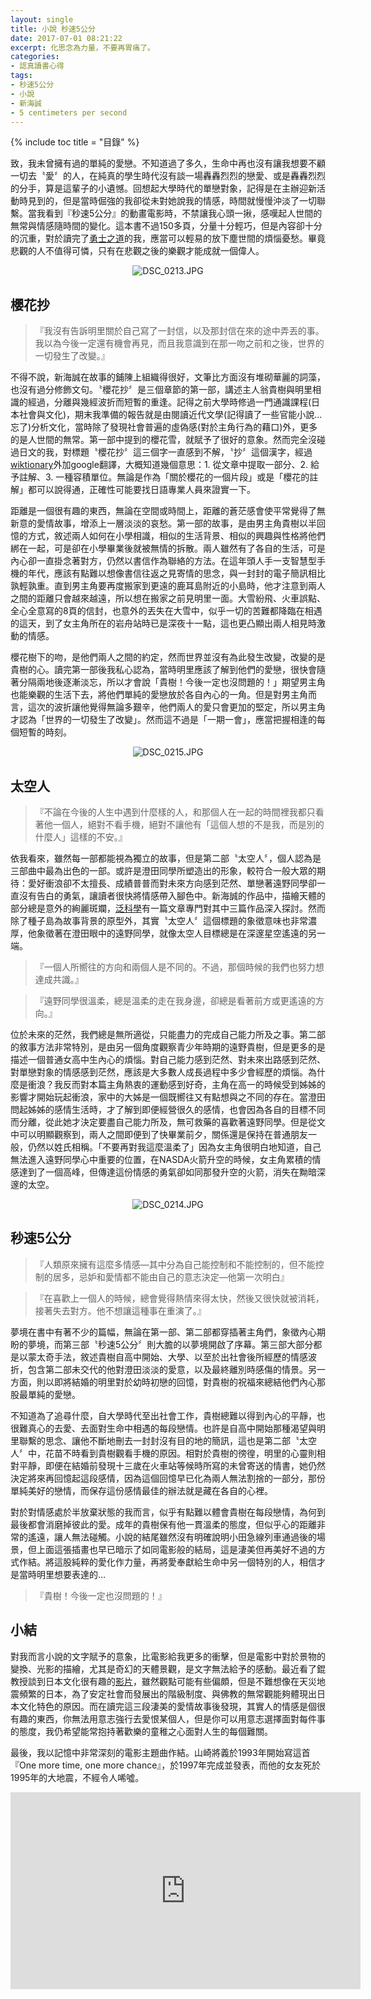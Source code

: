 ```yaml
---
layout: single
title: 小說 秒速5公分
date: 2017-07-01 08:21:22
excerpt: 化思念為力量，不要再胃痛了。
categories:
- 認真讀書心得
tags:
- 秒速5公分
- 小說
- 新海誠
- 5 centimeters per second
---
```


{% include toc title = "目錄" %}

致，我未曾擁有過的單純的愛戀。不知道過了多久，生命中再也沒有讓我想要不顧一切去〝愛〞的人，在純真的學生時代沒有談一場轟轟烈烈的戀愛、或是轟轟烈烈的分手，算是這輩子的小遺憾。回想起大學時代的單戀對象，記得是在主辦迎新活動時見到的，但是當時倔強的我卻從未對她說我的情感，時間就慢慢沖淡了一切聯繫。當我看到『秒速5公分』的動畫電影時，不禁讓我心頭一揪，感嘆起人世間的無常與情感隨時間的變化。這本書不過150多頁，分量十分輕巧，但是內容卻十分的沉重，對於讀完了<a href="http://kwbuster.pixnet.net/blog/post/318634294-%5B%E8%AE%80%E6%9B%B8%E5%BF%83%E5%BE%97%5D%E6%B7%B1%E5%A4%9C%E5%8A%A0%E6%B2%B9%E7%AB%99%E9%81%87%E8%A6%8B%E8%98%87%E6%A0%BC%E6%8B%89%E5%BA%95">勇士之道</a>的我，應當可以輕易的放下塵世間的煩惱憂愁。畢竟悲觀的人不值得可憐，只有在悲觀之後的樂觀才能成就一個偉人。

<p style="text-align:center"><img alt="DSC_0213.JPG" src="https://pic.pimg.tw/kwbuster/1498882737-201815647_n.jpg?v=1498882741" title="DSC_0213.JPG"></p>

## 櫻花抄
>『我沒有告訴明里關於自己寫了一封信，以及那封信在來的途中弄丟的事。我以為今後一定還有機會再見，而且我意識到在那一吻之前和之後，世界的一切發生了改變。』

不得不說，新海誠在故事的鋪陳上組織得很好，文筆比方面沒有堆砌華麗的詞藻，也沒有過分修飾文句。〝櫻花抄〞是三個章節的第一部，講述主人翁貴樹與明里相識的經過，分離與幾經波折而短暫的重逢。記得之前大學時修過一門通識課程(日本社會與文化)，期末我準備的報告就是由閱讀近代文學(記得讀了一些官能小說...忘了)分析文化，當時除了發現社會普遍的虛偽感(對於主角行為的藉口)外，更多的是人世間的無常。第一部中提到的櫻花雪，就賦予了很好的意象。然而完全沒碰過日文的我，對標題〝櫻花抄〞這三個字一直感到不解，〝抄〞這個漢字，經過<a href="https://ja.wiktionary.org/wiki/%E6%8A%84">wiktionary</a>外加google翻譯，大概知道幾個意思：1. 從文章中提取一部分、2. 給予註解、3. 一種容積單位。無論是作為「關於櫻花的一個片段」或是「櫻花的註解」都可以說得通，正確性可能要找日語專業人員來證實一下。

距離是一個很有趣的東西，無論在空間或時間上，距離的蒼茫感會使平常覺得了無新意的愛情故事，增添上一層淡淡的哀愁。第一部的故事，是由男主角貴樹以半回憶的方式，敘述兩人如何在小學相識，相似的生活背景、相似的興趣與性格將他們綁在一起，可是卻在小學畢業後就被無情的拆散。兩人雖然有了各自的生活，可是內心卻一直掛念著對方，仍然以書信作為聯絡的方法。在這年頭人手一支智慧型手機的年代，應該有點難以想像書信往返之見寄情的思念，與一封封的電子簡訊相比孰輕孰重。直到男主角要再度搬家到更遠的鹿耳島附近的小島時，他才注意到兩人之間的距離只會越來越遠，所以想在搬家之前見明里一面。大雪紛飛、火車誤點、全心全意寫的8頁的信封，也意外的丟失在大雪中，似乎一切的苦難都降臨在相遇的這天，到了女主角所在的岩舟站時已是深夜十一點，這也更凸顯出兩人相見時激動的情感。

櫻花樹下的吻，是他們兩人之間的約定，然而世界並沒有為此發生改變，改變的是貴樹的心。讀完第一部後我私心認為，當時明里應該了解到他們的愛戀，很快會隨著分隔兩地後逐漸淡忘，所以才會說「貴樹！今後一定也沒問題的！」期望男主角也能樂觀的生活下去，將他們單純的愛戀放於各自內心的一角。但是對男主角而言，這次的波折讓他覺得無論多艱辛，他們兩人的愛只會更加的堅定，所以男主角才認為「世界的一切發生了改變」。然而這不過是「一期一會」，應當把握相逢的每個短暫的時刻。

<p style="text-align:center"><img alt="DSC_0215.JPG" src="https://pic.pimg.tw/kwbuster/1498882737-1803455776_n.jpg?v=1498882742" title="DSC_0215.JPG"></p>

## 太空人
>『不論在今後的人生中遇到什麼樣的人，和那個人在一起的時間裡我都只看著他一個人，絕對不看手機，絕對不讓他有「這個人想的不是我，而是別的什麼人」這樣的不安。』

依我看來，雖然每一部都能視為獨立的故事，但是第二部〝太空人〞，個人認為是三部曲中最為出色的一部。或許是澄田同學所塑造出的形象，較符合一般大眾的期待：愛好衝浪卻不太擅長、成績普普而對未來方向感到茫然、單戀著遠野同學卻一直沒有告白的勇氣，讓讀者很快將情感帶入腳色中。新海誠的作品中，描繪天體的部分總是意外的絢麗斑斕，<a href="http://pansci.asia/archives/107969">泛科學</a>有一篇文章專門對其中三篇作品深入探討。然而除了種子島為故事背景的原型外，其實〝太空人〞這個標題的象徵意味也非常濃厚，他象徵著在澄田眼中的遠野同學，就像太空人目標總是在深邃星空遙遠的另一端。

>『一個人所嚮往的方向和兩個人是不同的。不過，那個時候的我們也努力想達成共識。』

>『遠野同學很溫柔，總是溫柔的走在我身邊，卻總是看著前方或更遙遠的方向。』

位於未來的茫然，我們總是無所適從，只能盡力的完成自己能力所及之事。第二部的敘事方法非常特別，是由另一個角度觀察青少年時期的遠野貴樹，但是更多的是描述一個普通女高中生內心的煩惱。對自己能力感到茫然、對未來出路感到茫然、對單戀對象的情感感到茫然，應該是大多數人成長過程中多少會經歷的煩惱。為什麼是衝浪？我反而對本篇主角熱衷的運動感到好奇，主角在高一的時候受到姊姊的影響才開始玩起衝浪，家中的大姊是一個既嚮往又有點想與之不同的存在。當澄田問起姊姊的感情生活時，才了解到即便經營很久的感情，也會因為各自的目標不同而分離，從此她才決定要盡自己能力所及，無可救藥的喜歡著遠野同學。但是從文中可以明顯觀察到，兩人之間即便到了快畢業前夕，關係還是保持在普通朋友一般，仍然以姓氏相稱。「不要再對我這麼溫柔了」因為女主角很明白地知道，自己無法進入遠野同學心中重要的位置，在NASDA火箭升空的時候，女主角累積的情感達到了一個高峰，但傳達這份情感的勇氣卻如同那發升空的火箭，消失在黝暗深邃的太空。

<p style="text-align:center"><img alt="DSC_0214.JPG" src="https://pic.pimg.tw/kwbuster/1498882737-3331808575_n.jpg?v=1498882741" title="DSC_0214.JPG"></p>

## 秒速5公分
>『人類原來擁有這麼多情感—其中分為自己能控制和不能控制的，但不能控制的居多，忌妒和愛情都不能由自己的意志決定—他第一次明白』

>『在喜歡上一個人的時候，總會覺得熱情來得太快，然後又很快就被消耗，接著失去對方。他不想讓這種事在重演了。』

夢境在書中有著不少的篇幅，無論在第一部、第二部都穿插著主角們，象徵內心期盼的夢境，而第三部〝秒速5公分〞則大膽的以夢境開啟了序幕。第三部大部分都是以蒙太奇手法，敘述貴樹自高中開始、大學、以至於出社會後所經歷的情感波折，包含第二部未交代的他對澄田淡淡的愛意，以及最終離別時感傷的情景。另一方面，則以即將結婚的明里對於幼時初戀的回憶，對貴樹的祝福來總結他們內心那股最單純的愛戀。

不知道為了追尋什麼，自大學時代至出社會工作，貴樹總難以得到內心的平靜，也很難真心的去愛、去面對生命中相遇的每段戀情。也許是自高中開始那種渴望與明里聯繫的思念、讓他不斷地刪去一封封沒有目的地的簡訊，這也是第二部〝太空人〞中，花苗不時看到貴樹觀看手機的原因。相對於貴樹的徬徨，明里的心靈則相對平靜，即便在結婚前發現十三歲在火車站等候時所寫的未曾寄送的情書，她仍然決定將來再回憶起這段感情，因為這個回憶早已化為兩人無法割捨的一部分，那份單純美好的戀情，而保存這份感情最佳的辦法就是藏在各自的心裡。

對於對情感處於半放棄狀態的我而言，似乎有點難以體會貴樹在每段戀情，為何到最後都會消磨掉彼此的愛。成年的貴樹保有他一貫溫柔的態度，但似乎心的距離非常的遙遠，讓人無法碰觸。小說的結尾雖然沒有明確說明小田急線列車通過後的場景，但上面這張插畫也早已暗示了如同電影般的結局，這是淒美但再美好不過的方式作結。將這股純粹的愛化作力量，再將愛奉獻給生命中另一個特別的人，相信才是當時明里想要表達的…

>『貴樹！今後一定也沒問題的！』

## 小結
對我而言小說的文字賦予的意象，比電影給我更多的衝擊，但是電影中對於景物的變換、光影的描繪，尤其是奇幻的天體景觀，是文字無法給予的感動。最近看了錕教授談到日本文化很有趣的<a href="https://www.youtube.com/watch?v=VXEcJEV3unE">影片</a>，雖然觀點可能有些偏頗，但是不難想像在天災地震頻繁的日本，為了安定社會而發展出的階級制度、與佛教的無常觀能夠體現出日本文化特色的原因。而在讀完這三段淒美的愛情故事後發現，其實人的情感是個很有趣的東西，你無法用意志強行去愛恨某個人，但是你可以用意志選擇面對每件事的態度，我仍希望能常抱持著歡樂的童稚之心面對人生的每個難關。

最後，我以記憶中非常深刻的電影主題曲作結。山崎將義於1993年開始寫這首『One more time, one more chance』，於1997年完成並發表，而他的女友死於1995年的大地震，不經令人唏噓。

<p style="text-align: center;"><iframe allowfullscreen="" class="" frameborder="0" height="315" src="https://www.youtube.com/embed/BqFftJDXii0?wmode=transparent" width="560"></iframe></p>

